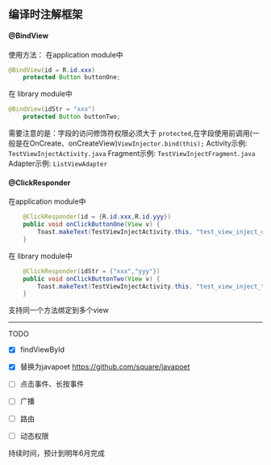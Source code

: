 ## 编译时注解框架

#### @BindView
使用方法：
在application module中
``` java
@BindView(id = R.id.xxx)
    protected Button buttonOne;

```
在 library module中
``` java
@BindView(idStr = "xxx")
    protected Button buttonTwo;
```
需要注意的是：字段的访问修饰符权限必须大于 `protected`,在字段使用前调用(一般是在OnCreate、onCreateView)`ViewInjector.bind(this);`
Activity示例: `TestViewInjectActivity.java`
Fragment示例: `TestViewInjectFragment.java`
Adapter示例: `ListViewAdapter`


#### @ClickResponder
在application module中
``` java
    @ClickResponder(id = {R.id.xxx,R.id.yyy})
    public void onClickButtonOne(View v) {
        Toast.makeText(TestViewInjectActivity.this, "test_view_inject_one", Toast.LENGTH_SHORT).show();
    }

```
在 library module中
``` java
    @ClickResponder(idStr = {"xxx","yyy"})
    public void onClickButtonTwo(View v) {
        Toast.makeText(TestViewInjectActivity.this, "test_view_inject_two", Toast.LENGTH_SHORT).show();
    }
```
支持同一个方法绑定到多个view

---




TODO

- [x] findViewById
- [x] 替换为javapoet https://github.com/square/javapoet
- [ ] 点击事件、长按事件
- [ ] 广播
- [ ] 路由
- [ ] 动态权限


持续时间，预计到明年6月完成
